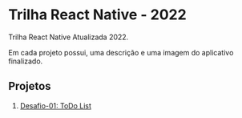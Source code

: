 # Trilha React Native - 2022

Trilha React Native Atualizada 2022.

Em cada projeto possui, uma descrição e uma imagem do aplicativo finalizado.

## Projetos

1. [Desafio-01: ToDo List](https://github.com/tonoliveira96/ignite-trilha-react-native-2022/tree/main/01-fundamentos-react-native/desafio-01)